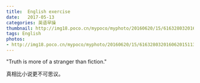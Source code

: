 ```yaml
---
title:  English exercise
date:   2017-05-13
categories: 英语早操
thumbnail: http://img18.poco.cn/mypoco/myphoto/20160620/15/616328032016062015113303.jpg?1200x560_120
tags: English
photos:
- http://img18.poco.cn/mypoco/myphoto/20160620/15/616328032016062015113303.jpg?1200x560_120
---
```


"Truth is more of a stranger than fiction."
<p>真相比小说更不可思议。</p>
